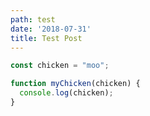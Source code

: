 ```yaml
---
path: test
date: '2018-07-31'
title: Test Post
---
```

```javascript
const chicken = "moo";

function myChicken(chicken) {
  console.log(chicken);
}
```
